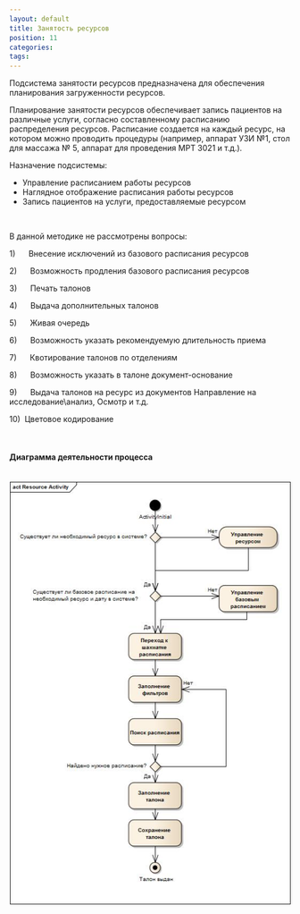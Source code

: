 ```yaml
---
layout: default
title: Занятость ресурсов
position: 11
categories: 
tags: 
---
```


Подсистема занятости ресурсов предназначена для обеспечения планирования загруженности ресурсов.

Планирование занятости ресурсов обеспечивает запись пациентов на различные услуги, согласно составленному расписанию распределения ресурсов. Расписание создается на каждый ресурс, на котором можно проводить процедуры (например, аппарат УЗИ №1, стол для массажа № 5, аппарат для проведения МРТ 3021 и т.д.).

Назначение подсистемы:

* Управление расписанием работы ресурсов
* Наглядное отображение расписания работы ресурсов
* Запись пациентов на услуги, предоставляемые ресурсом

 

В данной методике не рассмотрены вопросы:

1)      Внесение исключений из базового расписания ресурсов

2)      Возможность продления базового расписания ресурсов

3)      Печать талонов

4)      Выдача дополнительных талонов

5)      Живая очередь

6)      Возможность указать рекомендуемую длительность приема

7)      Квотирование талонов по отделениям

8)      Возможность указать в талоне документ-основание

9)      Выдача талонов на ресурс из документов Направление на исследование\анализ, Осмотр и т.д.

10)  Цветовое кодирование

 

#### Диаграмма деятельности процесса

 ![](Resource-Activity.jpg)

